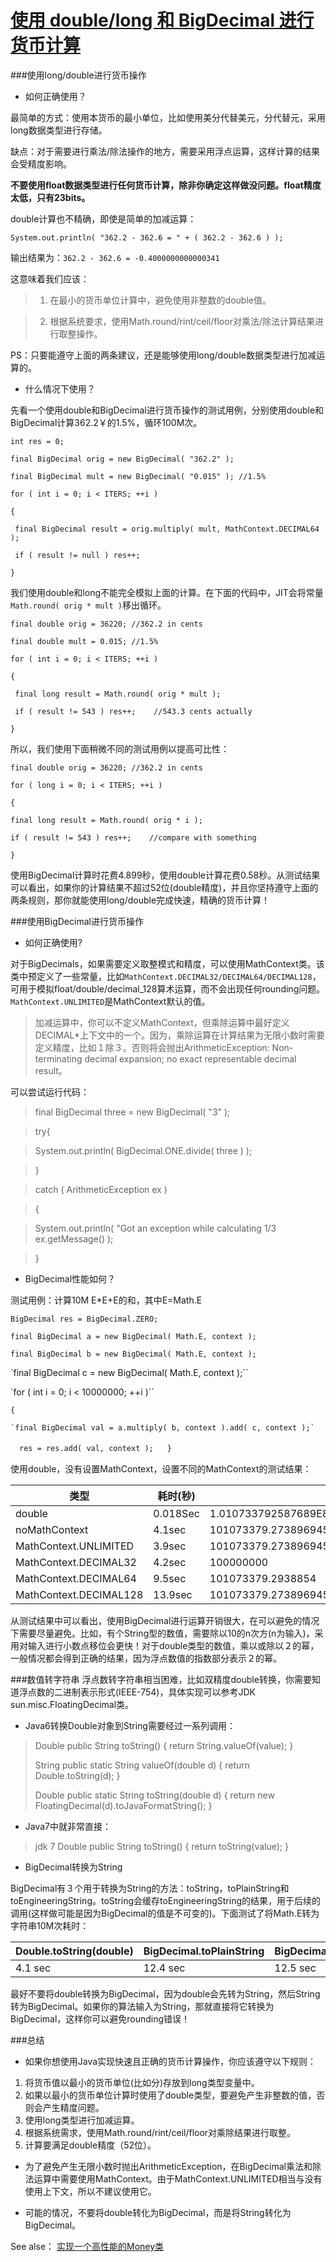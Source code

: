 [使用 double/long 和 BigDecimal 进行货币计算](http://java-performance.info/bigdecimal-vs-double-in-financial-calculations/)
===========

###使用long/double进行货币操作
* 如何正确使用？

最简单的方式：使用本货币的最小单位，比如使用美分代替美元，分代替元，采用long数据类型进行存储。

缺点：对于需要进行乘法/除法操作的地方，需要采用浮点运算，这样计算的结果会受精度影响。
 
 **不要使用float数据类型进行任何货币计算，除非你确定这样做没问题。float精度太低，只有23bits。**

double计算也不精确，即使是简单的加减运算：

`System.out.println( "362.2 - 362.6 = " + ( 362.2 - 362.6 ) );`

输出结果为：`362.2 - 362.6 = -0.4000000000000341`

这意味着我们应该：

>1.  在最小的货币单位计算中，避免使用非整数的double值。

>2. 根据系统要求，使用Math.round/rint/ceil/floor对乘法/除法计算结果进行取整操作。

PS：只要能遵守上面的两条建议，还是能够使用long/double数据类型进行加减运算的。

* 什么情况下使用？

先看一个使用double和BigDecimal进行货币操作的测试用例，分别使用double和BigDecimal计算362.2￥的1.5%，循环100M次。

    int res = 0;

    final BigDecimal orig = new BigDecimal( "362.2" );

    final BigDecimal mult = new BigDecimal( "0.015" ); //1.5%

    for ( int i = 0; i < ITERS; ++i )

    {

     final BigDecimal result = orig.multiply( mult, MathContext.DECIMAL64 );
    
     if ( result != null ) res++;
    
    }

我们使用double和long不能完全模拟上面的计算。在下面的代码中，JIT会将常量`Math.round( orig * mult )`移出循环。

    final double orig = 36220; //362.2 in cents

    final double mult = 0.015; //1.5%

    for ( int i = 0; i < ITERS; ++i )

    {

     final long result = Math.round( orig * mult );

     if ( result != 543 ) res++;    //543.3 cents actually
     
    }

所以，我们使用下面稍微不同的测试用例以提高可比性：

    final double orig = 36220; //362.2 in cents

    for ( long i = 0; i < ITERS; ++i )

    {

    final long result = Math.round( orig * i );
    
    if ( result != 543 ) res++;    //compare with something
    
    }

使用BigDecimal计算时花费4.899秒，使用double计算花费0.58秒。从测试结果可以看出，如果你的计算结果不超过52位(double精度)，并且你坚持遵守上面的两条规则，那你就能使用long/double完成快速，精确的货币计算！

###使用BigDecimal进行货币操作

* 如何正确使用?

对于BigDecimals，如果需要定义取整模式和精度，可以使用MathContext类。该类中预定义了一些常量，比如`MathContext.DECIMAL32/DECIMAL64/DECIMAL128`，可用于模拟float/double/decimal_128算术运算，而不会出现任何rounding问题。`MathContext.UNLIMITED`是MathContext默认的值。

>加减运算中，你可以不定义MathContext，但乘除运算中最好定义DECIMAL*上下文中的一个。因为，乘除运算在计算结果为无限小数时需要定义精度，比如１除３。否则将会抛出ArithmeticException: Non-terminating decimal expansion; no exact representable decimal result。

可以尝试运行代码：

>final BigDecimal three = new BigDecimal( "3" );

>try{

>	System.out.println( BigDecimal.ONE.divide( three ) );
	
>}

>	catch ( ArithmeticException ex )
	
>{

>	System.out.println( "Got an exception while calculating 1/3 ex.getMessage() );
	
>}

* BigDecimal性能如何？

测试用例：计算10M E*E+E的和，其中E=Math.E

`BigDecimal res = BigDecimal.ZERO;`

`final BigDecimal a = new BigDecimal( Math.E, context );`

`final BigDecimal b = new BigDecimal( Math.E, context );`

`final BigDecimal c = new BigDecimal( Math.E, context );``

`for ( int i = 0; i < 10000000; ++i )``

`{`

    `final BigDecimal val = a.multiply( b, context ).add( c, context );`
    
   　`res = res.add( val, context );`
   　
`}`

使用double，没有设置MathContext，设置不同的MathContext的测试结果：

|	类型	 | 	耗时(秒) |	计算结果 		|
| -------|---------|---------------------|
| double | 0.018Sec	| 1.010733792587689E8| 
|noMathContext|4.1sec|101073379.273896945320908905278183855697464192452494578591950602844407036684515333035960793495178222656250000000|
|MathContext.UNLIMITED|3.9sec|101073379.273896945320908905278183855697464192452494578591950602844407036684515333035960793495178222656250000000|
|MathContext.DECIMAL32|4.2sec|100000000|
|MathContext.DECIMAL64|9.5sec|101073379.2938854|
|MathContext.DECIMAL128|13.9sec|101073379.2738969453209089052948157|

从测试结果中可以看出，使用BigDecimal进行运算开销很大，在可以避免的情况下需要尽量避免。比如，有个String型的数值，需要除以10的n次方(n为输入)，采用对输入进行小数点移位会更快！对于double类型的数值，乘以或除以２的幂，一般情况都会得到正确的结果，因为浮点数值的指数部分表示２的幂。

###数值转字符串
浮点数转字符串相当困难，比如双精度double转换，你需要知道浮点数的二进制表示形式(IEEE-754)，具体实现可以参考JDK sun.misc.FloatingDecimal类。

* Java6转换Double对象到String需要经过一系列调用：
>Double
>public String toString() {
>    return String.valueOf(value);
>}
 >
>String
>public static String valueOf(double d) {
  >  return Double.toString(d);
>}
 >
>Double
>public static String toString(double d) {
  >  return new FloatingDecimal(d).toJavaFormatString();
>}

* Java7中就非常直接：
>jdk 7 Double
>public String toString() {
  >  return toString(value);
>}

* BigDecimal转换为String

BigDecimal有３个用于转换为String的方法：toString，toPlainString和toEngineeringString。toString会缓存toEngineeringString的结果，用于后续的调用(这样做可能是因为BigDecimal的值是不可变的)。下面测试了将Math.E转为字符串10M次耗时：

Double.toString(double)|BigDecimal.toPlainString|BigDecimal.toEngineeringString
-----------------------------|---------------------------------|---------------
4.1 sec	 |12.4 sec	|12.5 sec

最好不要将double转换为BigDecimal，因为double会先转为String，然后String转为BigDecimal。如果你的算法输入为String，那就直接将它转换为BigDecimal，这样你可以避免rounding错误！

###总结
* 如果你想使用Java实现快速且正确的货币计算操作，你应该遵守以下规则：
1. 将货币值以最小的货币单位(比如分)存放到long类型变量中。
2. 如果以最小的货币单位计算时使用了double类型，要避免产生非整数的值，否则会产生精度问题。
3. 使用long类型进行加减运算。
4. 根据系统需求，使用Math.round/rint/ceil/floor对乘除结果进行取整。
5. 计算要满足double精度（52位）。

* 为了避免产生无限小数时抛出ArithmeticException，在BigDecimal乘法和除法运算中需要使用MathContext。由于MathContext.UNLIMITED相当与没有使用上下文，所以不建议使用它。

* 可能的情况，不要将double转化为BigDecimal，而是将String转化为BigDecimal。

See alse：
[实现一个高性能的Money类](http://java-performance.info/high-performance-money-class/)
